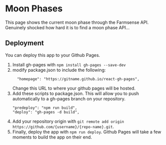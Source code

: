 # Moon Phases

This page shows the current moon phase through the Farmsense API. Genuinely shocked how hard it is to find a moon phase API... 

## Deployment
You can deploy this app to your Github Pages.
1. Install gh-pages with `npm install gh-pages --save-dev`
2. modify package.json to include the following:
   ```
     "homepage": "https://gitname.github.io/react-gh-pages",
   ```
   Change this URL to where your github pages will be hosted.
3. Add these scripts to package.json. This will allow you to push automatically to a gh-pages branch on your repository.
   ```
   "predeploy": "npm run build",
   "deploy": "gh-pages -d build",
   ```
4. Add your repository origin with `git remote add origin https://github.com/{username}/{repo-name}.git`.
5. Finally, deploy the app with `npm run deploy`. Github Pages will take a few moments to build the app on their end.
